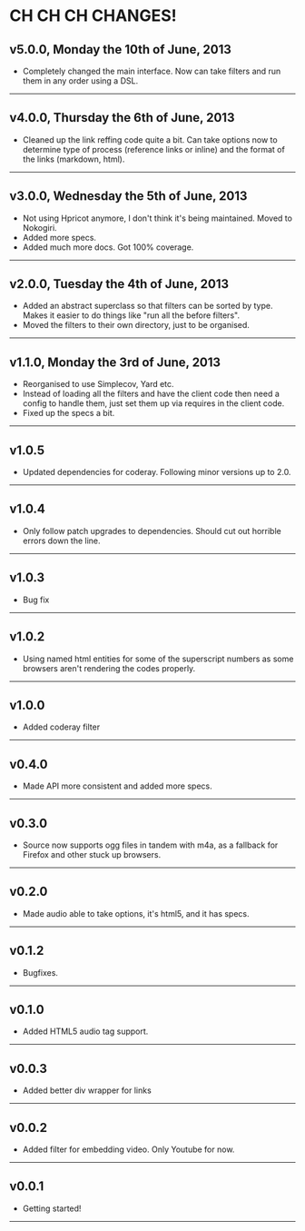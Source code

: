 # CH CH CH CHANGES! #

## v5.0.0, Monday the 10th of June, 2013 ##

* Completely changed the main interface. Now can take filters and run them in any order using a DSL.

----


## v4.0.0, Thursday the 6th of June, 2013 ##

* Cleaned up the link reffing code quite a bit. Can take options now to determine type of process (reference links or inline) and the format of the links (markdown, html).

----


## v3.0.0, Wednesday the 5th of June, 2013 ##

* Not using Hpricot anymore, I don't think it's being maintained. Moved to Nokogiri.
* Added more specs.
* Added much more docs. Got 100% coverage.

----


## v2.0.0, Tuesday the 4th of June, 2013 ##

* Added an abstract superclass so that filters can be sorted by type. Makes it easier to do things like "run all the before filters".
* Moved the filters to their own directory, just to be organised.

----


## v1.1.0, Monday the 3rd of June, 2013 ##

* Reorganised to use Simplecov, Yard etc.
* Instead of loading all the filters and have the client code then need a config to handle them, just set them up via requires in the client code.
* Fixed up the specs a bit.

----


## v1.0.5 ##

* Updated dependencies for coderay. Following minor versions up to 2.0.

----


## v1.0.4 ##

* Only follow patch upgrades to dependencies. Should cut out horrible errors down the line.

----


## v1.0.3 ##

* Bug fix

----


## v1.0.2 ##

* Using named html entities for some of the superscript numbers as some browsers aren't rendering the codes properly.

----


## v1.0.0 ##

* Added coderay filter

----

## v0.4.0 ##

* Made API more consistent and added more specs.

----


## v0.3.0 ##

* Source now supports ogg files in tandem with m4a, as a fallback for Firefox and other stuck up browsers.

----


## v0.2.0 ##

* Made audio able to take options, it's html5, and it has specs.

----


## v0.1.2 ##

* Bugfixes.

----


## v0.1.0 ##

* Added HTML5 audio tag support.

----


## v0.0.3 ##

* Added better div wrapper for links

----


## v0.0.2 ##

* Added filter for embedding video. Only Youtube for now.

----


## v0.0.1 ##

* Getting started!

----


